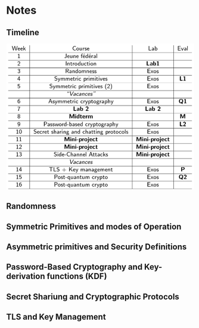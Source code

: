 # Notes

## Timeline 

![alt text](image.png)

## Randomness

## Symmetric Primitives and modes of Operation

## Asymmetric primitives and Security Definitions

## Password-Based Cryptography and Key-derivation functions (KDF)

## Secret Shariung and Cryptographic Protocols


## TLS and Key Management